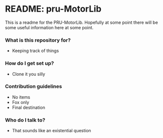 # README: pru-MotorLib #

This is a readme for the PRU-MotorLib. Hopefully at some point there will be some useful information here at some point.

### What is this repository for? ###

* Keeping track of things

### How do I get set up? ###

* Clone it you silly

### Contribution guidelines ###

* No items
* Fox only 
* Final destination

### Who do I talk to? ###

* That sounds like an existential question